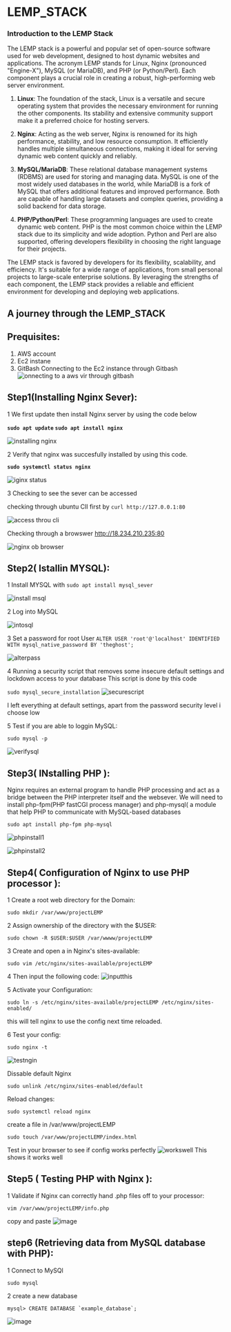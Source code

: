 # LEMP_STACK
### Introduction to the LEMP Stack

The LEMP stack is a powerful and popular set of open-source software used for web development, designed to host dynamic websites and applications. The acronym LEMP stands for Linux, Nginx (pronounced "Engine-X"), MySQL (or MariaDB), and PHP (or Python/Perl). Each component plays a crucial role in creating a robust, high-performing web server environment.

1. **Linux**: The foundation of the stack, Linux is a versatile and secure operating system that provides the necessary environment for running the other components. Its stability and extensive community support make it a preferred choice for hosting servers.

2. **Nginx**: Acting as the web server, Nginx is renowned for its high performance, stability, and low resource consumption. It efficiently handles multiple simultaneous connections, making it ideal for serving dynamic web content quickly and reliably.

3. **MySQL/MariaDB**: These relational database management systems (RDBMS) are used for storing and managing data. MySQL is one of the most widely used databases in the world, while MariaDB is a fork of MySQL that offers additional features and improved performance. Both are capable of handling large datasets and complex queries, providing a solid backend for data storage.

4. **PHP/Python/Perl**: These programming languages are used to create dynamic web content. PHP is the most common choice within the LEMP stack due to its simplicity and wide adoption. Python and Perl are also supported, offering developers flexibility in choosing the right language for their projects.

The LEMP stack is favored by developers for its flexibility, scalability, and efficiency. It's suitable for a wide range of applications, from small personal projects to large-scale enterprise solutions. By leveraging the strengths of each component, the LEMP stack provides a reliable and efficient environment for developing and deploying web applications.

## A journey through the LEMP_STACK 
## Prequisites:
1. AWS account 
2. Ec2 instane
3. GitBash
Connecting to the Ec2 instance through Gitbash
![onnecting to a aws vir through gitbash](https://github.com/OlavicDev/LEMP_STACK/assets/124717753/82b825a9-8bcc-4d99-9655-d43efaa266c1)



## Step1(Installing Nginx Sever):
1
We first update then install Nginx server by using the code below 

__`sudo apt update`
`sudo apt install nginx`__

![installing nginx](https://github.com/OlavicDev/LEMP_STACK/assets/124717753/659c5264-3728-409d-9717-7efd0ae3273d)

2
Verify that nginx was succesfully installed by using this code.

__`sudo systemctl status nginx`__

![iginx status](https://github.com/OlavicDev/LEMP_STACK/assets/124717753/c15b092b-8ed2-4072-9001-0e501880a431)


3
Checking to see the sever can be accessed 

checking through ubuntu ClI first by 
` curl http://127.0.0.1:80 `

![access throu cli](https://github.com/OlavicDev/LEMP_STACK/assets/124717753/8b999655-24d2-46e7-8209-8260feed1bde)

Checking through a browswer http://18.234.210.235:80

![nginx ob browser](https://github.com/OlavicDev/LEMP_STACK/assets/124717753/ac09890b-8927-4ef1-b687-0c7f9dce62ad)


## Step2( Istallin MYSQL):

1
Install MYSQL with `sudo apt install mysql_sever`

![install msql](https://github.com/OlavicDev/LEMP_STACK/assets/124717753/784b0f0d-240e-4ffb-a6eb-909c11611a0e)

2
Log into MySQL

![intosql](https://github.com/OlavicDev/LEMP_STACK/assets/124717753/442d0ef7-5179-4d52-97c8-26b41f8bb94f)

3
Set a password for root User
`ALTER USER 'root'@'localhost' IDENTIFIED WITH mysql_native_password BY 'theghost';`

![alterpass](https://github.com/OlavicDev/LEMP_STACK/assets/124717753/0e8fc4ca-48c9-486f-bbbe-1f43fb239e4e)

4
Running a security script that removes some insecure default settings and lockdown access to your database
This script is done by this code 

`sudo mysql_secure_installation`
![securescript](https://github.com/OlavicDev/LEMP_STACK/assets/124717753/13b9c26d-c054-4a34-bed4-af32a42029d1)

I left everything at default settings, apart from the password security level i choose low

5
Test if you are able to loggin MySQL:
```
sudo mysql -p
```
![verifysql](https://github.com/OlavicDev/LEMP_STACK/assets/124717753/1ba14ae9-1e73-47e6-81b8-cf6e195a2ff2)


## Step3( INstalling PHP ):
Nginx requires an external program to handle PHP processing and act as a bridge between the PHP interpreter itself and the websever.
We will need to install php-fpm(PHP fastCGI process manager) and php-mysql( a module that help PHP to communicate with MySQL-based databases

```
sudo apt install php-fpm php-mysql
```
![phpinstall1](https://github.com/OlavicDev/LEMP_STACK/assets/124717753/a55db6b7-7f7d-4769-9ec1-ce9b3f7a996d)

![phpinstall2](https://github.com/OlavicDev/LEMP_STACK/assets/124717753/a8ec6bee-c9ef-4fb7-a915-40a225839e4d)


## Step4( Configuration of Nginx to use PHP processor ):
1
Create a root web directory for the Domain:
```
sudo mkdir /var/www/projectLEMP
```
2
Assign ownership of the directory with the $USER:
```
sudo chown -R $USER:$USER /var/wwww/projectLEMP
```
3
Create and open a in Nginx's sites-available:
```
sudo vim /etc/nginx/sites-available/projectLEMP
```
4
Then input the following code:
![inputthis](https://github.com/OlavicDev/LEMP_STACK/assets/124717753/ce7153f4-c0f4-46d2-8f95-a3f59e1f54dc)

5
Activate your Configuration:
```
sudo ln -s /etc/nginx/sites-available/projectLEMP /etc/nginx/sites-enabled/
```
this will tell nginx to use the config next time reloaded.

6
Test your config:
```
sudo nginx -t
```
![testngin](https://github.com/OlavicDev/LEMP_STACK/assets/124717753/64f0c665-d571-4c86-8285-3605fda7d69b)

Dissable default Nginx 
```
sudo unlink /etc/nginx/sites-enabled/default
```
Reload changes:
```
sudo systemctl reload nginx
```
create a file in /var/www/projectLEMP
```
sudo touch /var/www/projectLEMP/index.html
```
Test in your browser to see if config works perfectly
![workswell](https://github.com/OlavicDev/LEMP_STACK/assets/124717753/10ca7a68-7d47-4385-848d-81a46177622b)
 This shows it works well 

## Step5 ( Testing PHP with Nginx ):
1
Validate if Nginx can correctly hand .php files off to your processor:
```
vim /var/www/projectLEMP/info.php
```
copy and paste 
![image](https://github.com/OlavicDev/LEMP_STACK/assets/124717753/9ef6ef4a-4b79-4faa-9110-d332efe01070)

## step6 (Retrieving data from MySQL database with PHP):
1 
Connect to MySQl 
```
sudo mysql
```
2
create a new database 
```
mysql> CREATE DATABASE `example_database`;
```
![image](https://github.com/OlavicDev/LEMP_STACK/assets/124717753/aa93dc9d-c5c2-43f7-a2f3-55fcb7111925)




